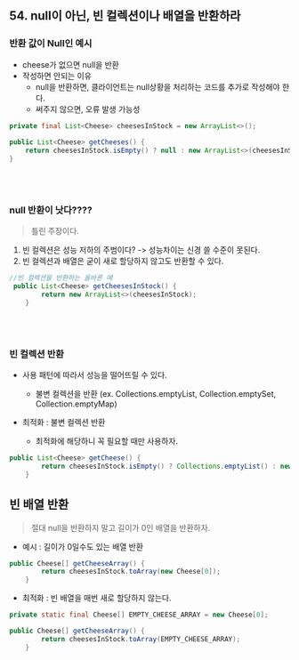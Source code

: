 ## 54. null이 아닌, 빈 컬렉션이나 배열을 반환하라


### 반환 값이 Null인 예시
- cheese가 없으면 null을 반환
- 작성하면 안되는 이유
    - null을 반환하면, 클라이언트는 null상황을 처리하는 코드를 추가로 작성해야 한다.
    - 써주지 않으면, 오류 발생 가능성
```java
private final List<Cheese> cheesesInStock = new ArrayList<>();
    
public List<Cheese> getCheeses() {
    return cheesesInStock.isEmpty() ? null : new ArrayList<>(cheesesInStock);
}
```

</br>
</br>

### null 반환이 낫다????
> 틀린 주장이다.
1. 빈 컬렉션은 성능 저하의 주범이다? -> 성능차이는 신경 쓸 수준이 못된다.
2. 빈 컬렉션과 배열은 굳이 새로 할당하지 않고도 반환할 수 있다.

```java
//빈 컬렉션을 반환하는 올바른 예
 public List<Cheese> getCheesesInStock() {
        return new ArrayList<>(cheesesInStock);
    }
```

</br>
</br>

### 빈 컬렉션 반환
- 사용 패턴에 따라서 성능을 떨어뜨릴 수 있다.
    - 불변 컬렉션을 반환 (ex. Collections.emptyList, Collection.emptySet, Collection.emptyMap)

- 최적화 : 불변 컬렉션 반환
    - 최적화에 해당하니 꼭 필요할 때만 사용하자.
```java
public List<Cheese> getCheese() {
        return cheesesInStock.isEmpty() ? Collections.emptyList() : new ArrayList<>(cheesesInStock);
    }
```

## 빈 배열 반환
> 절대 null을 반환하지 말고 길이가 0인 배열을 반환하자.

- 예시 : 길이가 0일수도 있는 배열 반환
```java
public Cheese[] getCheeseArray() {
        return cheesesInStock.toArray(new Cheese[0]);
    }
```

- 최적화 : 빈 배열을 매번 새로 할당하지 않는다.
```java
private static final Cheese[] EMPTY_CHEESE_ARRAY = new Cheese[0];

public Cheese[] getCheeseArray() {
        return cheesesInStock.toArray(EMPTY_CHEESE_ARRAY);
    }
```


</br>
</br>




